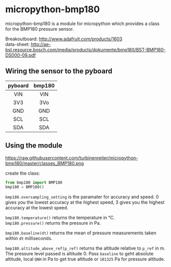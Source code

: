 micropython-bmp180
==================

micropython-bmp180 is a module for micropython which provides a class for the BMP180 pressure sensor.

Breakoutboard: http://www.adafruit.com/products/1603  
data-sheet: http://ae-bst.resource.bosch.com/media/products/dokumente/bmp180/BST-BMP180-DS000-09.pdf

## Wiring the sensor to the pyboard

| pyboard| bmp180 |
|:------:|:------:|
| VIN    | VIN    |
| 3V3    | 3Vo    |
| GND    | GND    |
| SCL    | SCL    |
| SDA    | SDA    |

## Using the module

https://raw.githubusercontent.com/turbinenreiter/micropython-bmp180/master/classes_BMP180.png

create the class:
```python
from bmp180 import BMP180
bmp180 = BMP180()
```

```bmp180.oversampling_setting``` is the paramater for accuracy and speed. 0 gives you the lowest accuracy at the highest speed, 3 gives you the highest accuracy at the lowest speed.

```bmp180.temperature()``` returns the temperature in °C.  
```bmp180.pressure()``` returns the pressure in Pa.  

```bmp180.baseline(dt)``` returns the mean of pressure measurements taken within ```dt``` milliseconds.  

```bmp180.altitude_above_ref(p_ref)``` returns the altitude relative to ```p_ref``` in m. The pressure level passed is altitude 0. Pass ```baseline``` to geht absolute altitude, local ```QNH``` in Pa to get true altitude or ```101325``` Pa for pressure altitude.
